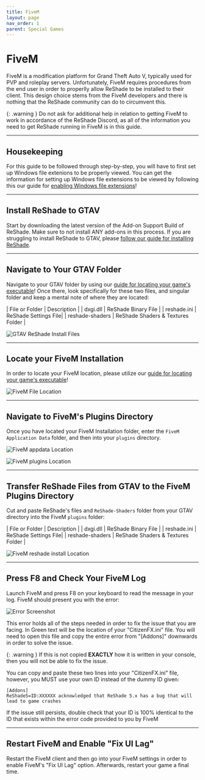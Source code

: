 ```yaml
---
title: FiveM
layout: page
nav_order: 1
parent: Special Games
---
```


# FiveM

FiveM is a modification platform for Grand Theft Auto V, typically used for PVP and roleplay servers. Unfortunately, FiveM requires procedures from the end user in order to properlly allow ReShade to be installed to their client. This design choice stems from the FiveM developers and there is nothing that the ReShade community can do to circumvent this. 

{: .warning }
Do not ask for additional help in relation to getting FiveM to work in accordance of the ReShade Discord, as all of the information you need to get ReShade running in FiveM is in this guide.

---

## Housekeeping

For this guide to be followed through step-by-step, you will have to first set up Windows file extenions to be properly viewed. You can get the information for setting up Windows file extensions to be viewed by following this our guide for [enabling Windows file extensions](https://guides.martysmods.com/docs/additional-guides/enabling-windows-file-extensions/)!

---

## Install ReShade to GTAV

Start by downloading the latest version of the Add-on Support Build of ReShade. Make sure to not install ANY add-ons in this process. If you are struggling to install ReShade to GTAV, please [follow our guide for installing ReShade](https://guides.martysmods.com/docs/reshade/downloading-and-installing/).

---

## Navigate to Your GTAV Folder

Navigate to your GTAV folder by using our [guide for locating your game's executable](https://guides.martysmods.com/docs/additional-guides/finding-your-game-executable-and-directory/)! Once there, look specifically for these two files, and singular folder and keep a mental note of where they are located:

| File or Folder | Description |
| dxgi.dll | ReShade Binary File |
| reshade.ini | ReShade Settings File| 
| reshade-shaders | ReShade Shaders & Textures Folder |

![GTAV ReShade Install Files](../images/fivem_gtav_reshade_files.webp)

---

## Locate your FiveM Installation

In order to locate your FiveM location, please utilize our [guide for locating your game's executable](https://guides.martysmods.com/docs/additional-guides/finding-your-game-executable-and-directory/)!

![FiveM File Location](../images/fivem_file_location.webp)

---

## Navigate to FiveM's Plugins Directory

Once you have located your FiveM Installation folder, enter the `FiveM Application Data` folder, and then into your `plugins` directory.

![FiveM appdata Location](../images/fivem_appdata_location.webp)

![FiveM plugins Location](../images/fivem_plugins_location.webp)

---

## Transfer ReShade Files from GTAV to the FiveM Plugins Directory

Cut and paste ReShade's files and `ReShade-Shaders` folder from your GTAV directory into the FiveM `plugins` folder:

| File or Folder | Description |
| dxgi.dll | ReShade Binary File |
| reshade.ini | ReShade Settings File| 
| reshade-shaders | ReShade Shaders & Textures Folder |

![FiveM reshade install Location](../images/fivem_reshade_install_location.webp)

---

## Press F8 and Check Your FiveM Log

Launch FiveM and press F8 on your keyboard to read the message in your log. FiveM should present you with the error:

![Error Screenshot](../images/fivem_reshade_error.webp)

This error holds all of the steps needed in order to fix the issue that you are facing. In Green text will be the location of your "CitizenFX.ini" file. You will need to open this file and copy the entire error from "[Addons]" downwards in order to solve the issue.

{: .warning }
If this is not copied **EXACTLY** how it is written in your console, then you will not be able to fix the issue. 

You can copy and paste these two lines into your "CitizenFX.ini" file, however, you MUST use your own ID instead of the dummy ID given:

```
[Addons]
ReShade5=ID:XXXXXX acknowledged that ReShade 5.x has a bug that will lead to game crashes
```

If the issue still persists, double check that your ID is 100% identical to the ID that exists within the error code provided to you by FiveM

---

## Restart FiveM and Enable "Fix UI Lag"

Restart the FiveM client and then go into your FiveM settings in order to enable FiveM's "Fix UI Lag" option. Afterwards, restart your game a final time.